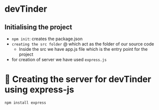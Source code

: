 # devTinder

## Initialising the project

- `npm init`: creates the package.json
- `creating the src folder` @ which act as the folder of our source code
  - Inside the src we have app.js file which is the entry point for the project
- for creation of server we have used `express.js`

# 🧐 Creating the server for devTinder using express-js

```bash
npm install express
```
